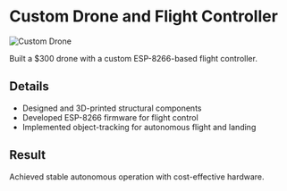# Custom Drone and Flight Controller

![Custom Drone](../../images/custom-drone-and-flight-controller.png)

Built a $300 drone with a custom ESP-8266-based flight controller.

## Details

- Designed and 3D-printed structural components
- Developed ESP-8266 firmware for flight control
- Implemented object-tracking for autonomous flight and landing

## Result

Achieved stable autonomous operation with cost-effective hardware.